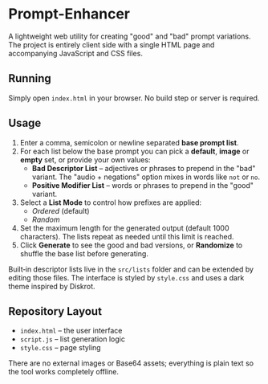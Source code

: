 # Prompt-Enhancer

A lightweight web utility for creating "good" and "bad" prompt variations. The project is entirely client side with a single HTML page and accompanying JavaScript and CSS files.

## Running

Simply open `index.html` in your browser. No build step or server is required.

## Usage

1. Enter a comma, semicolon or newline separated **base prompt list**.
2. For each list below the base prompt you can pick a **default**, **image** or **empty** set, or provide your own values:
   - **Bad Descriptor List** – adjectives or phrases to prepend in the "bad" variant. The "audio + negations" option mixes in words like `not` or `no`.
   - **Positive Modifier List** – words or phrases to prepend in the "good" variant.
3. Select a **List Mode** to control how prefixes are applied:
   - *Ordered* (default)
   - *Random*
4. Set the maximum length for the generated output (default 1000 characters). The lists repeat as needed until this limit is reached.
5. Click **Generate** to see the good and bad versions, or **Randomize** to shuffle the base list before generating.

Built‑in descriptor lists live in the `src/lists` folder and can be extended by editing those files. The interface is styled by `style.css` and uses a dark theme inspired by Diskrot.

## Repository Layout

- `index.html` – the user interface
- `script.js` – list generation logic
- `style.css` – page styling

There are no external images or Base64 assets; everything is plain text so the tool works completely offline.
